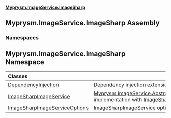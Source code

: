 #### [Myprysm.ImageService.ImageSharp](index.md 'index')

## Myprysm.ImageService.ImageSharp Assembly
### Namespaces

<a name='Myprysm.ImageService.ImageSharp'></a>

## Myprysm.ImageService.ImageSharp Namespace

| Classes | |
| :--- | :--- |
| [DependencyInjection](Myprysm.ImageService.ImageSharp.DependencyInjection.md 'Myprysm.ImageService.ImageSharp.DependencyInjection') | Dependency injection extensions. |
| [ImageSharpImageService](Myprysm.ImageService.ImageSharp.ImageSharpImageService.md 'Myprysm.ImageService.ImageSharp.ImageSharpImageService') | [Myprysm.ImageService.Abstractions.IImageService](https://docs.microsoft.com/en-us/dotnet/api/Myprysm.ImageService.Abstractions.IImageService 'Myprysm.ImageService.Abstractions.IImageService') implementation with [ImageSharp](https://github.com/SixLabors/ImageSharp 'https://github.com/SixLabors/ImageSharp'). |
| [ImageSharpImageServiceOptions](Myprysm.ImageService.ImageSharp.ImageSharpImageServiceOptions.md 'Myprysm.ImageService.ImageSharp.ImageSharpImageServiceOptions') | [ImageSharpImageService](Myprysm.ImageService.ImageSharp.ImageSharpImageService.md 'Myprysm.ImageService.ImageSharp.ImageSharpImageService') options to resize images. |
